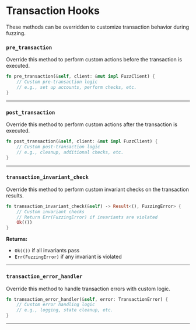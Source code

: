 # Transaction Hooks

These methods can be overridden to customize transaction behavior during fuzzing.

### `pre_transaction`

Override this method to perform custom actions before the transaction is executed.

```rust
fn pre_transaction(&self, client: &mut impl FuzzClient) {
    // Custom pre-transaction logic
    // e.g., set up accounts, perform checks, etc.
}
```

---

### `post_transaction`

Override this method to perform custom actions after the transaction is executed.

```rust
fn post_transaction(&self, client: &mut impl FuzzClient) {
    // Custom post-transaction logic
    // e.g., cleanup, additional checks, etc.
}
```

---

### `transaction_invariant_check`

Override this method to perform custom invariant checks on the transaction results.

```rust
fn transaction_invariant_check(&self) -> Result<(), FuzzingError> {
    // Custom invariant checks
    // Return Err(FuzzingError) if invariants are violated
    Ok(())
}
```

**Returns:**

- `Ok(())` if all invariants pass
- `Err(FuzzingError)` if any invariant is violated

---

### `transaction_error_handler`

Override this method to handle transaction errors with custom logic.

```rust
fn transaction_error_handler(&self, error: TransactionError) {
    // Custom error handling logic
    // e.g., logging, state cleanup, etc.
}
```

---